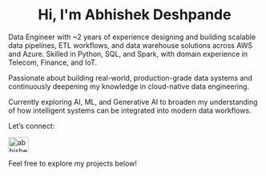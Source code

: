 <h1 align="center">Hi, I'm Abhishek Deshpande</h1>

Data Engineer with ~2 years of experience designing and building scalable data pipelines, ETL workflows, and data warehouse solutions across AWS and Azure. Skilled in Python, SQL, and Spark, with domain experience in Telecom, Finance, and IoT.

Passionate about building real-world, production-grade data systems and continuously deepening my knowledge in cloud-native data engineering.

Currently exploring AI, ML, and Generative AI to broaden my understanding of how intelligent systems can be integrated into modern data workflows.

Let’s connect:

<p align="left">
<a href="https://linkedin.com/in/abhishek-deshpande9" target="blank">
  <img align="center" src="https://raw.githubusercontent.com/rahuldkjain/github-profile-readme-generator/master/src/images/icons/Social/linked-in-alt.svg" alt="abhishek-deshpande9" height="30" width="40" />
</a>
</p>

Feel free to explore my projects below!
